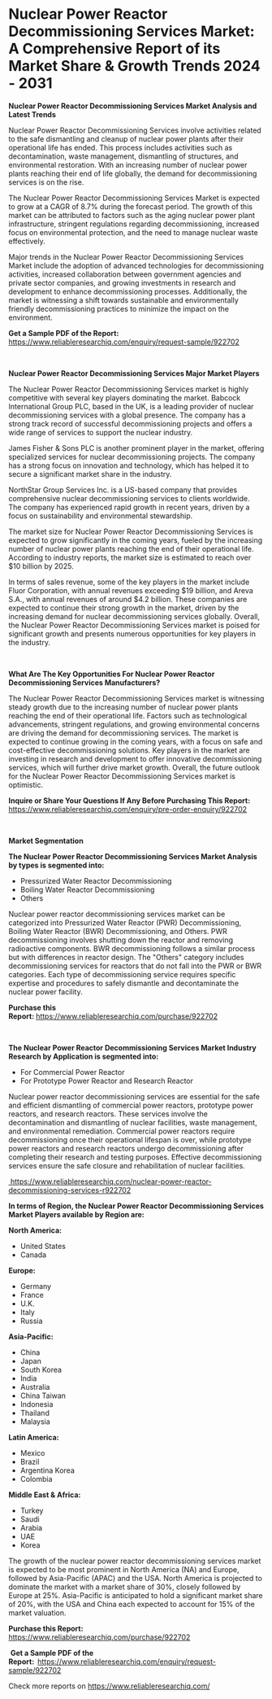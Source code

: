 <p><h1>Nuclear Power Reactor Decommissioning Services Market: A Comprehensive Report of its Market Share & Growth Trends 2024 - 2031</h1></p><p><strong>Nuclear Power Reactor Decommissioning Services Market Analysis and Latest Trends</strong></p>
<p><p>Nuclear Power Reactor Decommissioning Services involve activities related to the safe dismantling and cleanup of nuclear power plants after their operational life has ended. This process includes activities such as decontamination, waste management, dismantling of structures, and environmental restoration. With an increasing number of nuclear power plants reaching their end of life globally, the demand for decommissioning services is on the rise.</p><p>The Nuclear Power Reactor Decommissioning Services Market is expected to grow at a CAGR of 8.7% during the forecast period. The growth of this market can be attributed to factors such as the aging nuclear power plant infrastructure, stringent regulations regarding decommissioning, increased focus on environmental protection, and the need to manage nuclear waste effectively.</p><p>Major trends in the Nuclear Power Reactor Decommissioning Services Market include the adoption of advanced technologies for decommissioning activities, increased collaboration between government agencies and private sector companies, and growing investments in research and development to enhance decommissioning processes. Additionally, the market is witnessing a shift towards sustainable and environmentally friendly decommissioning practices to minimize the impact on the environment.</p></p>
<p><strong>Get a Sample PDF of the Report:&nbsp;</strong> <a href="https://www.reliableresearchiq.com/enquiry/request-sample/922702">https://www.reliableresearchiq.com/enquiry/request-sample/922702</a></p>
<p>&nbsp;</p>
<p><strong>Nuclear Power Reactor Decommissioning Services Major Market Players</strong></p>
<p><p>The Nuclear Power Reactor Decommissioning Services market is highly competitive with several key players dominating the market. Babcock International Group PLC, based in the UK, is a leading provider of nuclear decommissioning services with a global presence. The company has a strong track record of successful decommissioning projects and offers a wide range of services to support the nuclear industry.</p><p>James Fisher & Sons PLC is another prominent player in the market, offering specialized services for nuclear decommissioning projects. The company has a strong focus on innovation and technology, which has helped it to secure a significant market share in the industry.</p><p>NorthStar Group Services Inc. is a US-based company that provides comprehensive nuclear decommissioning services to clients worldwide. The company has experienced rapid growth in recent years, driven by a focus on sustainability and environmental stewardship.</p><p>The market size for Nuclear Power Reactor Decommissioning Services is expected to grow significantly in the coming years, fueled by the increasing number of nuclear power plants reaching the end of their operational life. According to industry reports, the market size is estimated to reach over $10 billion by 2025.</p><p>In terms of sales revenue, some of the key players in the market include Fluor Corporation, with annual revenues exceeding $19 billion, and Areva S.A., with annual revenues of around $4.2 billion. These companies are expected to continue their strong growth in the market, driven by the increasing demand for nuclear decommissioning services globally. Overall, the Nuclear Power Reactor Decommissioning Services market is poised for significant growth and presents numerous opportunities for key players in the industry.</p></p>
<p>&nbsp;</p>
<p><strong>What Are The Key Opportunities For Nuclear Power Reactor Decommissioning Services Manufacturers?</strong></p>
<p><p>The Nuclear Power Reactor Decommissioning Services market is witnessing steady growth due to the increasing number of nuclear power plants reaching the end of their operational life. Factors such as technological advancements, stringent regulations, and growing environmental concerns are driving the demand for decommissioning services. The market is expected to continue growing in the coming years, with a focus on safe and cost-effective decommissioning solutions. Key players in the market are investing in research and development to offer innovative decommissioning services, which will further drive market growth. Overall, the future outlook for the Nuclear Power Reactor Decommissioning Services market is optimistic.</p></p>
<p><strong>Inquire or Share Your Questions If Any Before Purchasing This Report:</strong> <a href="https://www.reliableresearchiq.com/enquiry/pre-order-enquiry/922702">https://www.reliableresearchiq.com/enquiry/pre-order-enquiry/922702</a></p>
<p>&nbsp;</p>
<p><strong>Market Segmentation</strong></p>
<p><strong>The Nuclear Power Reactor Decommissioning Services Market Analysis by types is segmented into:</strong></p>
<p><ul><li>Pressurized Water Reactor Decommissioning</li><li>Boiling Water Reactor Decommissioning</li><li>Others</li></ul></p>
<p><p>Nuclear power reactor decommissioning services market can be categorized into Pressurized Water Reactor (PWR) Decommissioning, Boiling Water Reactor (BWR) Decommissioning, and Others. PWR decommissioning involves shutting down the reactor and removing radioactive components. BWR decommissioning follows a similar process but with differences in reactor design. The "Others" category includes decommissioning services for reactors that do not fall into the PWR or BWR categories. Each type of decommissioning service requires specific expertise and procedures to safely dismantle and decontaminate the nuclear power facility.</p></p>
<p><strong>Purchase this Report:&nbsp;</strong><a href="https://www.reliableresearchiq.com/purchase/922702">https://www.reliableresearchiq.com/purchase/922702</a></p>
<p>&nbsp;</p>
<p><strong>The Nuclear Power Reactor Decommissioning Services Market Industry Research by Application is segmented into:</strong></p>
<p><ul><li>For Commercial Power Reactor</li><li>For Prototype Power Reactor and Research Reactor</li></ul></p>
<p><p>Nuclear power reactor decommissioning services are essential for the safe and efficient dismantling of commercial power reactors, prototype power reactors, and research reactors. These services involve the decontamination and dismantling of nuclear facilities, waste management, and environmental remediation. Commercial power reactors require decommissioning once their operational lifespan is over, while prototype power reactors and research reactors undergo decommissioning after completing their research and testing purposes. Effective decommissioning services ensure the safe closure and rehabilitation of nuclear facilities.</p></p>
<p><a href="https://www.reliableresearchiq.com/nuclear-power-reactor-decommissioning-services-r922702">&nbsp;https://www.reliableresearchiq.com/nuclear-power-reactor-decommissioning-services-r922702</a></p>
<p><strong>In terms of Region, the Nuclear Power Reactor Decommissioning Services Market Players available by Region are:</strong></p>
<p>
    <p> <strong> North America: </strong>
        <ul>
            <li>United States</li>
            <li>Canada</li>
        </ul>
        </p> 
    <p> <strong> Europe: </strong>
        <ul>
            <li>Germany</li>
            <li>France</li>
            <li>U.K.</li>
            <li>Italy</li>
            <li>Russia</li>
        </ul>
        </p> 
    <p> <strong> Asia-Pacific: </strong>
        <ul>
            <li>China</li>
            <li>Japan</li>
            <li>South Korea</li>
            <li>India</li>
            <li>Australia</li>
            <li>China Taiwan</li>
            <li>Indonesia</li>
            <li>Thailand</li>
            <li>Malaysia</li>
        </ul>
        </p> 
    <p> <strong> Latin America: </strong>
        <ul>
            <li>Mexico</li>
            <li>Brazil</li>
            <li>Argentina Korea</li>
            <li>Colombia</li>
        </ul>
        </p> 
    <p> <strong> Middle East & Africa: </strong>
        <ul>
            <li>Turkey</li>
            <li>Saudi</li>
            <li>Arabia</li>
            <li>UAE</li>
            <li>Korea</li>
        </ul>
    </p>
    </p>
<p><p>The growth of the nuclear power reactor decommissioning services market is expected to be most prominent in North America (NA) and Europe, followed by Asia-Pacific (APAC) and the USA. North America is projected to dominate the market with a market share of 30%, closely followed by Europe at 25%. Asia-Pacific is anticipated to hold a significant market share of 20%, with the USA and China each expected to account for 15% of the market valuation.</p></p>
<p><strong>Purchase this Report: </strong><a href="https://www.reliableresearchiq.com/purchase/922702">https://www.reliableresearchiq.com/purchase/922702</a></p>
<p>&nbsp;<strong>Get a Sample PDF of the Report:&nbsp;&nbsp;</strong><a href="https://www.reliableresearchiq.com/enquiry/request-sample/922702">https://www.reliableresearchiq.com/enquiry/request-sample/922702</a></p>
<p><strong></strong></p>
<p>Check more reports on <a href="https://www.reliableresearchiq.com/">https://www.reliableresearchiq.com/</a></p>